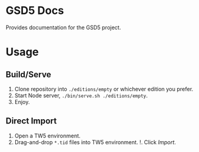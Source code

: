 # GSD5 Docs

Provides documentation for the GSD5 project.

# Usage

## Build/Serve

1. Clone repository into `./editions/empty` or whichever edition you prefer.
1. Start Node server, `./bin/serve.sh ./editions/empty`.
1. Enjoy.

## Direct Import

1. Open a TW5 environment.
1. Drag-and-drop `*.tid` files into TW5 environment.
!. Click *Import*.
